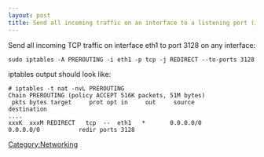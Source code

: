 ```yaml
---
layout: post 
title: Send all incoming traffic on an interface to a listening port (iptables)
---
```


Send all incoming TCP traffic on interface eth1 to port 3128 on any
interface:

    sudo iptables -A PREROUTING -i eth1 -p tcp -j REDIRECT --to-ports 3128

iptables output should look like:

    # iptables -t nat -nvL PREROUTING
    Chain PREROUTING (policy ACCEPT 516K packets, 51M bytes)
     pkts bytes target     prot opt in     out     source               destination   
    ....      
    xxxK  xxxM REDIRECT   tcp  --  eth1   *       0.0.0.0/0            0.0.0.0/0           redir ports 3128 

[Category:Networking](Category:Networking "wikilink")
